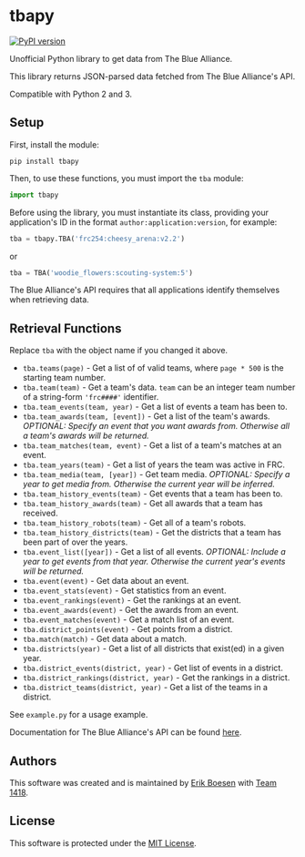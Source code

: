 # tbapy

[![PyPI version](https://badge.fury.io/py/tbapy.svg)](https://badge.fury.io/py/tbapy)

Unofficial Python library to get data from The Blue Alliance.

This library returns JSON-parsed data fetched from The Blue Alliance's API.

Compatible with Python 2 and 3.

## Setup
First, install the module:

    pip install tbapy

Then, to use these functions, you must import the `tba` module:

```py
import tbapy
```

Before using the library, you must instantiate its class, providing your application's ID in the format `author:application:version`, for example:

```py
tba = tbapy.TBA('frc254:cheesy_arena:v2.2')
```

or

```py
tba = TBA('woodie_flowers:scouting-system:5')
```

The Blue Alliance's API requires that all applications identify themselves when retrieving data.


## Retrieval Functions
Replace `tba` with the object name if you changed it above.
* `tba.teams(page)` - Get a list of of valid teams, where `page * 500` is the starting team number.
* `tba.team(team)` - Get a team's data. `team` can be an integer team number of a string-form `'frc####'` identifier.
* `tba.team_events(team, year)` - Get a list of events a team has been to.
* `tba.team_awards(team, [event])` - Get a list of the team's awards. _OPTIONAL: Specify an event that you want awards from. Otherwise all a team's awards will be returned._
* `tba.team_matches(team, event)` - Get a list of a team's matches at an event.
* `tba.team_years(team)` - Get a list of years the team was active in FRC.
* `tba.team_media(team, [year])` - Get team media. _OPTIONAL: Specify a year to get media from. Otherwise the current year will be inferred._
* `tba.team_history_events(team)` - Get events that a team has been to.
* `tba.team_history_awards(team)` - Get all awards that a team has received.
* `tba.team_history_robots(team)` - Get all of a team's robots.
* `tba.team_history_districts(team)` - Get the districts that a team has been part of over the years.
* `tba.event_list([year])` - Get a list of all events. _OPTIONAL: Include a year to get events from that year. Otherwise the current year's events will be returned._
* `tba.event(event)` - Get data about an event.
* `tba.event_stats(event)` - Get statistics from an event.
* `tba.event_rankings(event)` - Get the rankings at an event.
* `tba.event_awards(event)` - Get the awards from an event.
* `tba.event_matches(event)` - Get a match list of an event.
* `tba.district_points(event)` - Get points from a district.
* `tba.match(match)` - Get data about a match.
* `tba.districts(year)` - Get a list of all districts that exist(ed) in a given year.
* `tba.district_events(district, year)` - Get list of events in a district.
* `tba.district_rankings(district, year)` - Get the rankings in a district.
* `tba.district_teams(district, year)` - Get a list of the teams in a district.

See `example.py` for a usage example.

Documentation for The Blue Alliance's API can be found [here](https://www.thebluealliance.com/apidocs).

## Authors
This software was created and is maintained by [Erik Boesen](https://github.com/ErikBoesen) with [Team 1418](https://github.com/frc1418).

## License
This software is protected under the [MIT License](LICENSE).
